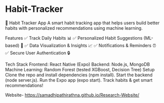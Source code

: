 # Habit-Tracker

📝 Habit Tracker App
A smart habit tracking app that helps users build better habits with personalized recommendations using machine learning.

Features
✅ Track Daily Habits 📊
✅ Personalized Habit Suggestions (ML-based) 🤖
✅ Data Visualization & Insights 📈
✅ Notifications & Reminders ⏰
✅ Secure User Authentication 🔒

Tech Stack
Frontend: React Native (Expo)
Backend: Node.js, MongoDB
Machine Learning: Random Forest (tested XGBoost, Decision Tree)
Setup
Clone the repo and install dependencies (npm install).
Start the backend (node server.js).
Run the Expo app (expo start).
Track habits & get smart recommendations!

Website- https://samadhipathirathna.github.io/Research-Website/
